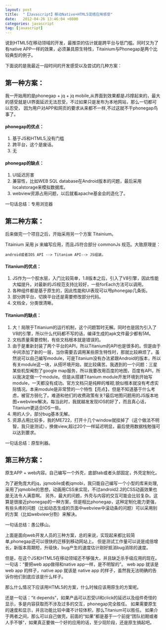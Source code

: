 ```yaml
---
layout: post
title:  "【Javascript】移动Native+HTML5混搭应用感受"
date:   2012-04-26 13:46:04 +0800
categories: javascript
tag: [javascript]
---
```


说到HTML5在移动领域的开发，最推崇的估计就是跨平台与低门槛。同时又为了有native APP一样的效果，必须兼具原生特性，Titainium与Phonegap是两个比较典型的例子。

下面说的是我最近一段时间的开发感受以及尝试的几种方案：

## 第一种方案：
我一开始用的是phonegap + jq + jq mobile,从界面到效果都是JS撑起来的，最大的感受就是UI界面延迟无法忍受，不过如果只是发布为本地网站，那么一切都可以忍受，
因为用户对APP和网页的要求从来都不一样,不过这就不干phonegap鸟事了。

#### phonegap的优点：

1. 基于JS和HTML5,没有门槛
2. 跨平台，这个是废话。
3. 无

#### phonegap的缺点：

1. UI延迟厉害
2. 兼容性，比如WEB SQL database在Android版本的问题，最后采用localstorage来模拟数据库。
3. webview资源占用问题，以后就看apache基金会的造化了。

一句话总结：专用浏览器

## 第二种方案：
后来做完一个项目之后，开始采用另一个方案 Titainium。

Titainium 采用 js 来编写应用，而且JS符合部分 commonJs 规范。大致原理是：

    android或者IOS API --> Titanium API--> JS组装。

#### Titanium的优点：
1. JS作为一个胶水层，入门比较简单，1.8版本之后，引入了V8引擎，因此性能大幅提升。对最新的JS规范支持比较好，一些forEach方法可以调用。
2. 各种组件都是基于原生的，因此性能和UI表现可以甩phonegap几条街。
3. 部分跨平台，切换平台还是需要修改部分代码。
4. 文档全，分类很清晰。

#### Titanium的缺点：
1. 大！局限于Titianium的运行机制，这个问题暂时无解。同时也是因为引入了V8的引擎，所以什么代码都不写的话，编译生成的apk文件最少都有5M。
2. 文档质量需要控制，有些文档根本就是错误的。
3. 由于是重新封装了两个平台的API，所以Titanium的API也是很多的。但是由于中间添加了新的一层，当你需要去调用某些原生特性时，那就比较麻烦了。虽然说可以自己编写module，可是Titanium没有办法紧跟Android的版本，所以有关module这一块，从搭环境开始，就比较痛苦。我遇到的一个问题：三星某些机型阉割了google map服务，所以我要改用百度的地图，百度有API，所以我决定做一个module。但是从搭建Titanium module开发环境到开始写module，一天都没有成功。官方文档只是纯粹的堆砌,貌似根本就没有考虑实际情况。本来module是非常赞的一个特性【亮点】，但是不知道基于什么考虑，被官方弱化了。难道和他们的收费政策有关?最后地图问题用的JS版本地图+webview解决。每当此时，我就越发发现IOS的好了，而且真心话，Titanium更适合IOS一些。
4. 用的人少，部分bug基本无解。
5. 资源占用比较多，我的ME722，打开十几个window就挂掉了（这个做法不明智，我只是测试），换做view,超过20个一样延迟明显，最后使用数据栈勉强可以达到要求。

一句话总结：原型利器。

## 第三种方案：

原生APP + web内容。自己编写一个外壳，底部tab或者头部固定，外壳定制化。

为了避免庞大的jq，jqmobile或者jqmobi，我只能自己编写一个小型的库来处理,采用了jqmobile的思想，动画用CSS来实现，不过android2.2的CSS动画效果也是无法令人满意啊。
另外，最大的问题，外壳与内容的交互可能会比较复杂。这算是很接近phonegap的一种方案，但是相比phonegap，这种定制化能力更强，
有些头疼的问题（比如动态生成的页面中webview中滚动条的问题）可以采用别的方案（比如webview分割）来解决。

一句话总结：愚公移山。

 
上面是面向web开发人员的三种方案，总的来说，实现起来都比较简单,phonegap还可以很快的迁移到移动网站上。
但是测试工作量可以说是成倍增长，新版本周期短，升级快，bug产生的速度估计刚好抵消bug消除的速度。

但是，在这个JS和HTML5在移动领域还不够强大，并且缺乏杀手级应用的现在。一句话：“要把web app做得和native app一样，是不明智的”。
web app 就该是 web app 的样子，native app 就该是 native app 的样子，虽然我无法明确的告诉你他们到底应该是什么样子。

那么什么情况下应该用HTML5的方案，什么时候应该用原生的方案呢。

还是一句话：“it depends”，如果产品可以忍受UI和click的延迟以及组件奇怪的显示，多是内容获取而不涉及过多的交互，phonegap完全胜任。
如果需要原生的速度和显示，并且功能比较中庸不计较体积，那么Titanium可以胜任。
如果介于两者之间，那么可以自己做壳。前面的“如果”都是基于一个前提“团队初期或者人手不够”，如果真正要做一个好的应用的话，至少现阶段，还是原生搞起吧。
